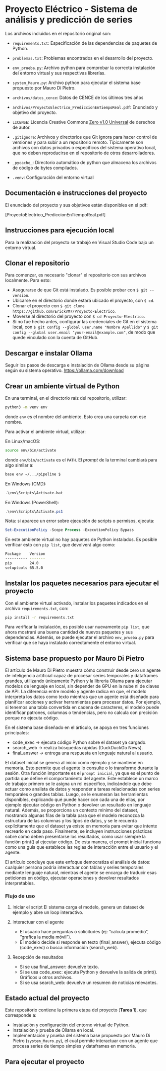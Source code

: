 # Proyecto Eléctrico - Sistema de análisis y predicción de series

Los archivos incluidos en el repositorio original son:

- `requirements.txt`: Especificación de las dependencias de paquetes de Python.
- `problemas.txt`: Problemas encontrados en el desarrollo del proyecto.
- `env_prueba.py`: Archivo python para comprobar la correcta instalación del entorno virtual y sus respectivas librerías.
- `system_Mauro.py`: Archivo python para ejecutar el sistema base propuesto por Mauro Di Pietro.
  
- `archivos/datos_cence`:  Datos de CENCE de los últimos tres años
- `archivos/ProyectoElectrico_PrediccionEnTiempoReal.pdf`: Enunciado y objetivo del proyecto.
 
- `LICENSE`: Licencia Creative Commons [Zero v1.0 Universal](https://creativecommons.org/publicdomain/zero/1.0/deed.es) de derechos de autor.
- `.gitignore`: Archivos y directorios que Git ignora para hacer control de versiones y para subir a un repositorio remoto. Típicamente son archivos con datos privados o específicos del sistema operativo local, que no deben reproducirse en el repositorio de otros desarrolladores.
- `_pycache_`: Directorio automático de python que almacena los archivos de código de bytes compilados.
- `.venv`: Configuración del entorno virtual

## Documentación e instrucciones del proyecto

El enunciado del proyecto y sus objetivos están disponibles en el pdf:

[ProyectoElectrico_PrediccionEnTiempoReal.pdf]

## Instrucciones para ejecución local

Para la realización del proyecto se trabajó en Visual Studio Code bajo un entorno virtual.


## Clonar el repositorio

Para comenzar, es necesario "clonar" el repositorio con sus archivos localmente. Para esto:

- Asegurarse de que Git está instalado. Es posible probar con `$ git --version`.
- Ubicarse en el directorio donde estará ubicado el proyecto, con `$ cd`.
- Clonar el proyecto con `$ git clone https://github.com/ErickVM7/Proyecto-Electrico`.
- Moverse al directorio del proyecto con `$ cd Proyecto-Electrico`.
- Si no fue hecho antes, configurar las credenciales de Git en el sistema local, con `$ git config --global user.name "Nombre Apellido"` y `$ git config --global user.email "your-email@example.com"`, de modo que quede vinculado con la cuenta de GitHub.

## Descargar e instalar Ollama

Seguir los pasos de descarga e instalación de Ollama desde su página según su sistema operativo. 
https://ollama.com/download

## Crear un ambiente virtual de Python

En una terminal, en el directorio raíz del repositorio, utilizar:

```bash
python3 -m venv env
```

donde `env` es el nombre del ambiente. Esto crea una carpeta con ese nombre.

Para activar el ambiente virtual, utilizar:

En Linux/macOS:
```bash
source env/bin/activate
```

donde `env/bin/activate` es el `PATH`. El *prompt* de la terminal cambiará para algo similar a:

```bash
base env ~/.../pipeline $
```
En Windows (CMD):
```cmd
.\env\Scripts\Activate.bat
```

En Windows (PowerShell):
```powershell
.\env\Scripts\Activate.ps1
```

Nota: si aparece un error sobre ejecución de scripts o permisos, ejecuta: 
```powershell
Set-ExecutionPolicy -Scope Process -ExecutionPolicy Bypass
```


En este ambiente virtual no hay paquetes de Python instalados. Es posible verificar esto con `pip list`, que devolverá algo como:

```bash
Package    Version
---------- -------
pip        24.0
setuptools 65.5.0
```

## Instalar los paquetes necesarios para ejecutar el proyecto

Con el ambiente virtual activado, instalar los paquetes indicados en el archivo `requirements.txt`, con:

```bash
pip install -r requirements.txt
```

Para verificar la instalación, es posible usar nuevamente `pip list`, que ahora mostrará una buena cantidad de nuevos paquetes y sus dependencias. Además, se puede ejecutar el archivo `env_prueba.py` para verificar que se haya instalado correctamente el entorno virtual.

## Sistema base propuesto por Mauro Di Pietro

El artículo de Mauro Di Pietro muestra cómo construir desde cero un agente de inteligencia artificial capaz de procesar series temporales y dataframes grandes, utilizando únicamente Python y la librería Ollama para ejecutar modelos de lenguaje en local, sin depender de GPU en la nube ni de claves de API. La diferencia entre modelo y agente radica en que, el modelo interpreta los datos como texto mientras que un agente está diseñado para planificar acciones y activar herramientas para procesar datos. Por ejemplo, si tenemos una tabla convertida en cadena de caracteres, el modelo puede identificar patrones, columnas o tendencias, pero no calcula con precisión porque no ejecuta código.

En el sistema base diseñado en el árticulo, se apoya en tres funciones principales:

- code_exec → ejecuta código Python sobre el dataset ya cargado.
- search_web → realiza búsquedas rápidas (DuckDuckGo News).
- final_answer → entrega una respuesta en lenguaje natural al usuario.

El dataset inicial se genera al inicio como ejemplo y se mantiene en memoria. Esto permite que el agente lo consulte o lo transforme durante la sesión. Otra función importante es el `prompt inicial`, ya que es el punto de partida que define el comportamiento del agente. Este establece un marco de trabajo: primero se le asigna un rol específico, indicándole que debe actuar como analista de datos y responder a tareas relacionadas con series temporales o grandes tablas. Luego, se le enumeran las herramientas disponibles, explicando qué puede hacer con cada una de ellas, por ejemplo ejecutar código en Python o devolver un resultado en lenguaje natural. Además, se proporciona un contexto mínimo del dataset, mostrando algunas filas de la tabla para que el modelo reconozca la estructura de las columnas y los tipos de datos, y se le recuerda explícitamente que el dataset ya existe en memoria para evitar que intente recrearlo en cada paso. Finalmente, se incluyen instrucciones prácticas sobre cómo deben presentarse los resultados, como usar siempre la función print() al ejecutar código. De esta manera, el prompt inicial funciona como una guía que establece las reglas de interacción entre el usuario y el agente.

El artículo concluye que este enfoque democratiza el análisis de datos: cualquier persona podría interactuar con tablas y series temporales mediante lenguaje natural, mientras el agente se encarga de traducir esas peticiones en código, ejecutar operaciones y devolver resultados interpretables.

### Flujo de uso

1.  Iniciar el script
    El sistema carga el modelo, genera un dataset de ejemplo y abre un
    loop interactivo.
    
2.  Interactuar con el agente

    -   El usuario hace preguntas o solicitudes (ej: “calcula promedio”,
        “grafica la media móvil”).
    -   El modelo decide si responde en texto (final_answer), ejecuta
        código (code_exec) o busca información (search_web).

3.  Recepción de resultados

    -   Si se usa final_answer: devuelve texto.
    -   Si se usa code_exec: ejecuta Python y devuelve la salida de
        print(). Gráficos u otros archivos.
    -   Si se usa search_web: devuelve un resumen de noticias
        relevantes.


## Estado actual del proyecto

Este repositorio contiene la primera etapa del proyecto (**Tarea 1**), que corresponde a:

- Instalación y configuración del entorno virtual de Python.
- Instalación y prueba de Ollama en local.
- Implementación y prueba del sistema base propuesto por Mauro Di Pietro (`system_Mauro.py`), 
  el cual permite interactuar con un agente que procesa series de tiempo simples y dataframes en memoria.

## Para ejecutar el proyecto






